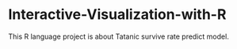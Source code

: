 # Interactive-Visualization-with-R
This R language project is about Tatanic survive rate predict model.
